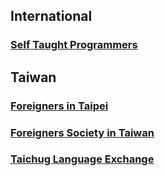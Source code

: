 ## International

### [Self Taught Programmers](https://www.facebook.com/groups/selftaughtprogrammers/) 

## Taiwan

### [Foreigners in Taipei](https://www.facebook.com/groups/359592260793365/)

### [Foreigners Society in Taiwan](https://www.facebook.com/groups/609420402454012/)

### [Taichug Language Exchange](https://www.facebook.com/groups/421505311243734/)



